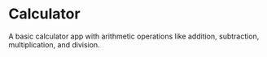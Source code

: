 # Calculator
A basic calculator app with arithmetic operations like addition, subtraction, multiplication, and division.
